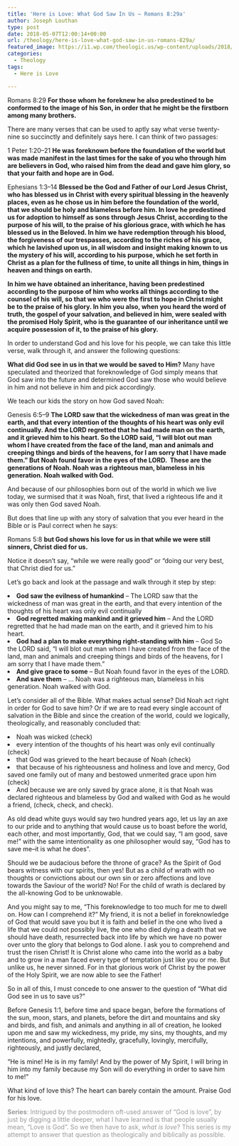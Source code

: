 ```yaml
---
title: 'Here is Love: What God Saw In Us – Romans 8:29a'
author: Joseph Louthan
type: post
date: 2018-05-07T12:00:14+00:00
url: /theology/here-is-love-what-god-saw-in-us-romans-829a/
featured_image: https://i1.wp.com/theologic.us/wp-content/uploads/2018/05/X-Men-Apocalypse-Time-Period-1983-Cerebro-Photo.jpg?resize=600%2C316
categories:
  - Theology
tags:
  - Here is Love

---
```

<span style="font-weight: 400;">Romans 8:29</span> **For those whom he foreknew he also predestined to be conformed to the image of his Son, in order that he might be the firstborn among many brothers.** 

<span style="font-weight: 400;">There are many verses that can be used to aptly say what verse twenty-nine so succinctly and definitely says here. I can think of two passages:</span>

<span style="font-weight: 400;">1 Peter 1:20–21 </span>**He was foreknown before the foundation of the world but was made manifest in the last times for the sake of you who through him are believers in God, who raised him from the dead and gave him glory, so that your faith and hope are in God.**

<span style="font-weight: 400;">Ephesians 1:3–14 </span>**Blessed be the God and Father of our Lord Jesus Christ, who has blessed us in Christ with every spiritual blessing in the heavenly places, even as he chose us in him before the foundation of the world, that we should be holy and blameless before him. In love he predestined us for adoption to himself as sons through Jesus Christ, according to the purpose of his will, to the praise of his glorious grace, with which he has blessed us in the Beloved. In him we have redemption through his blood, the forgiveness of our trespasses, according to the riches of his grace, which he lavished upon us, in all wisdom and insight making known to us the mystery of his will, according to his purpose, which he set forth in Christ as a plan for the fullness of time, to unite all things in him, things in heaven and things on earth.** 

**In him we have obtained an inheritance, having been predestined according to the purpose of him who works all things according to the counsel of his will, so that we who were the first to hope in Christ might be to the praise of his glory. In him you also, when you heard the word of truth, the gospel of your salvation, and believed in him, were sealed with the promised Holy Spirit, who is the guarantee of our inheritance until we acquire possession of it, to the praise of his glory.**

<span style="font-weight: 400;">In order to understand God and his love for his people, we can take this little verse, walk through it, and answer the following questions:</span>

**What did God see in us in that we would be saved to Him?** <span style="font-weight: 400;">Many have speculated and theorized that foreknowledge of God simply means that God saw into the future and determined God saw those who would believe in him and not believe in him and pick accordingly. </span>

<span style="font-weight: 400;">We teach our kids the story on how God saved Noah:</span>

<span style="font-weight: 400;">Genesis 6:5–9 </span>**The LORD saw that the wickedness of man was great in the earth, and that every intention of the thoughts of his heart was only evil continually. And the LORD regretted that he had made man on the earth, and it grieved him to his heart. So the LORD said, “I will blot out man whom I have created from the face of the land, man and animals and creeping things and birds of the heavens, for I am sorry that I have made them.” But Noah found favor in the eyes of the LORD.  These are the generations of Noah. Noah was a righteous man, blameless in his generation. Noah walked with God.**

<span style="font-weight: 400;">And because of our philosophies born out of the world in which we live today, we surmised that it was Noah, first, that lived a righteous life and it was only then God saved Noah.</span>

But does that line up with any story of salvation that you ever heard in the Bible or is Paul correct when he says:

<span style="font-weight: 400;">Romans 5:8</span> **but God shows his love for us in that while we were still sinners, Christ died for us.**

Notice it doesn&#8217;t say, &#8220;while we were really good&#8221; or &#8220;doing our very best, that Christ died for us.&#8221;

<span style="font-weight: 400;">Let’s go back and look at the passage and walk through it step by step:</span>

<li style="font-weight: 400;">
  <span style="font-weight: 400;"><strong>God saw the evilness of humankind</strong> &#8211; The LORD saw that the wickedness of man was great in the earth, and that every intention of the thoughts of his heart was only evil continually</span>
</li>
<li style="font-weight: 400;">
  <span style="font-weight: 400;"><strong>God regretted making mankind and it grieved him</strong> &#8211; And the LORD regretted that he had made man on the earth, and it grieved him to his heart.</span>
</li>
<li style="font-weight: 400;">
  <span style="font-weight: 400;"><strong>God had a plan to make everything right-standing with him</strong> &#8211; God So the LORD said, “I will blot out man whom I have created from the face of the land, man and animals and creeping things and birds of the heavens, for I am sorry that I have made them.”</span>
</li>
<li style="font-weight: 400;">
  <span style="font-weight: 400;"><strong>And give grace to some</strong> &#8211; But Noah found favor in the eyes of the LORD. </span>
</li>
<li style="font-weight: 400;">
  <span style="font-weight: 400;"><strong>And save them</strong> &#8211; … Noah was a righteous man, blameless in his generation. Noah walked with God.</span>
</li>

<span style="font-weight: 400;">Let’s consider all of the Bible. What makes actual sense? Did Noah act right in order for God to save him? Or if we are to read every single account of salvation in the Bible and since the creation of the world, could we logically, theologically, and reasonably concluded that:</span>

<li style="font-weight: 400;">
  <span style="font-weight: 400;">Noah was wicked (check)</span>
</li>
<li style="font-weight: 400;">
  <span style="font-weight: 400;">every intention of the thoughts of his heart was only evil continually (check)</span>
</li>
<li style="font-weight: 400;">
  <span style="font-weight: 400;">that God was grieved to the heart because of Noah (check)</span>
</li>
<li style="font-weight: 400;">
  <span style="font-weight: 400;">that because of his righteousness and holiness and love and mercy, God saved one family out of many and bestowed unmerited grace upon him (check)</span>
</li>
<li style="font-weight: 400;">
  <span style="font-weight: 400;">And because we are only saved by grace alone, it is that Noah was declared righteous and blameless by God and walked with God as he would a friend, (check, check, and check).</span>
</li>

<span style="font-weight: 400;">As old dead white guys would say two hundred years ago, let us lay an axe to our pride and to anything that would cause us to boast before the world, each other, and most importantly, God, that we could say, “I am good, save me!” with the same intentionality as one philosopher would say, “God has to save me&#8211;it is what he does”. </span>

<span style="font-weight: 400;">Should we be audacious before the throne of grace? As the Spirit of God bears witness with our spirits, then yes! But as a child of wrath with no thoughts or convictions about our own sin or zero affections and love towards the Saviour of the world? No! For the child of wrath is declared by the all-knowing God to be unknowable.</span>

<span style="font-weight: 400;">And you might say to me, “This foreknowledge to too much for me to dwell on. How can I comprehend it?” My friend, it is not a belief in foreknowledge of God that would save you but it is faith and belief in the one who lived a life that we could not possibly live, the one who died dying a death that we should have death, resurrected back into life by which we have no power over unto the glory that belongs to God alone. I ask you to comprehend and trust the risen Christ! It is Christ alone who came into the world as a baby and to grow in a man faced every type of temptation just like you or me. But unlike us, he never sinned. For in that glorious work of Christ by the power of the Holy Spirit, we are now able to see the Father!</span>

<span style="font-weight: 400;">So in all of this, I must concede to one answer to the question of “What did God see in us to save us?”</span>

<span style="font-weight: 400;">Before Genesis 1:1, before time and space began, before the formations of the sun, moon, stars, and planets, before the dirt and mountains and sky and birds, and fish, and animals and anything in all of creation, he looked upon me and saw my wickedness, my pride, my sins, my thoughts, and my intentions, and powerfully, mightedly, gracefully, lovingly, mercifully, righteously, and justly declared,</span>

<span style="font-weight: 400;">“He is mine! He is in my family! And by the power of My Spirit, I will bring in him into my family because my Son will do everything in order to save him to me!”</span>

<span style="font-weight: 400;">What kind of love this? The heart can barely contain the amount. Praise God for his love.</span>

<span style="color: #999999;"><b>Series</b><span style="font-weight: 400;">: Intrigued by the postmodern oft-used answer of “God is love”, by just by digging a little deeper, what I have learned is that people usually mean, “Love is God”. So we then have to ask, </span><i><span style="font-weight: 400;">what is love</span></i><span style="font-weight: 400;">? This series is my attempt to answer that question as theologically and biblically as possible.</span></span>